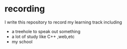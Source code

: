 # recording
I write this repository to record my learning track
including
- a treehole to speak out something
- a lot of study like C++ ,web,etc
- my school

